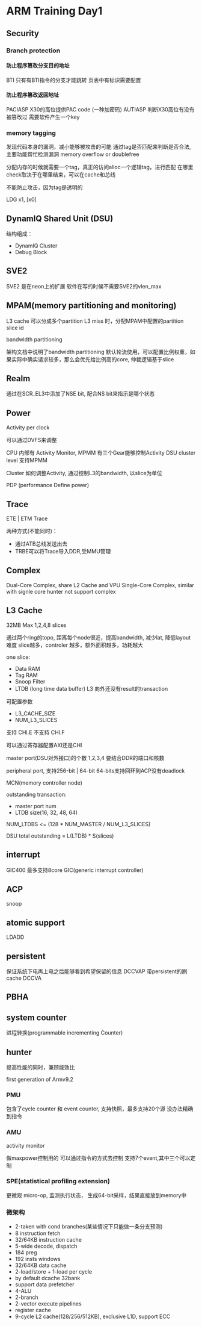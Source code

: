 # ARM Training Day1

## Security

### Branch protection

#### 防止程序篡改分支目的地址
BTI 只有有BTI指令的分支才能跳转
页表中有标识需要配置

#### 防止程序篡改返回地址
PACIASP   X30的高位提供PAC code (一种加密码)
AUTIASP   判断X30高位有没有被篡改过
需要软件产生一个key

### memory tagging
发现代码本身的漏洞，减小能够被攻击的可能
通过tag是否匹配来判断是否合法,主要功能帮忙检测漏洞
memory overflow or doublefree

分配内存的时候就需要一个tag，真正的访问alloc一个逻辑tag，进行匹配
在哪里check取决于在哪里结束，可以在cache和总线

不能防止攻击，因为tag是透明的

LDG x1, [x0]


## DynamIQ Shared Unit (DSU)

结构组成：

- DynamIQ Cluster
- Debug Block

## SVE2

SVE2 是在neon上的扩展
软件在写的时候不需要SVE2的vlen_max

## MPAM(memory partitioning and monitoring)

L3 cache 可以分成多个partition
L3 miss 时，分配MPAM中配置的partition slice id

bandwidth partitioning

架构文档中说明了bandwidth partitioning
默认轮流使用，可以配置比例权重，如果实际中确实请求较多，那么会优先给比例高的core, 仲裁逻辑基于slice

## Realm

通过在SCR_EL3中添加了NSE bit, 配合NS bit来指示是哪个状态

## Power

Activity per clock

可以通过DVFS来调整

CPU 内部有 Activity Monitor, MPMM
有三个Gear能够控制Activity
DSU cluster level 支持MPMM

Cluster 如何调整Activity, 通过控制L3的bandwidth, 以slice为单位

PDP (performance Define power)

## Trace

ETE | ETM Trace

两种方式(不能同时)：
- 通过ATB总线发送出去
- TRBE可以将Trace导入DDR,受MMU管理

## Complex

Dual-Core Complex, share L2 Cache and VPU
Single-Core Complex, similar with signle core
hunter not support complex

## L3 Cache

32MB Max
1,2,4,8 slices

通过两个ring的topo, 距离每个node很近，提高bandwidth, 减少lat, 降低layout难度
slice越多，controler 越多，额外面积越多，功耗越大

one slice:

- Data RAM
- Tag RAM
- Snoop Filter
- LTDB (long time data buffer) L3 向外还没有result的transaction

可配置参数

- L3_CACHE_SIZE
- NUM_L3_SLICES

支持 CHI.E 不支持 CHI.F

可以通过寄存器配置AXI还是CHI

master port(DSU对外接口)的个数 1,2,3,4 要结合DDR的端口和核数

peripheral port, 支持256-bit | 64-bit
64-bits支持回环到ACP没有deadlock

MCN(memory controller node)

outstanding transaction:
- master port num
- LTDB size(16, 32, 48, 64)

NUM_LTDBS <= (128 * NUM_MASTER / NUM_L3_SLICES)

DSU total outstanding = L(LTDB) * S(slices)

## interrupt

GIC400 最多支持8core
GIC(generic interrupt controller)

## ACP

snoop

## atomic support

LDADD

## persistent

保证系统下电再上电之后能够看到希望保留的信息
DCCVAP 带persistent的刷cache
DCCVA

## PBHA

## system counter

进程转换(programmable incrementing Counter)

## hunter

提高性能的同时，兼顾能效比

first generation of Armv9.2

### PMU

包含了cycle counter 和 event counter, 支持快照，最多支持20个源
没办法精确到指令

### AMU

activity monitor

做maxpower控制用的
可以通过指令的方式去控制
支持7个event,其中三个可以定制

### SPE(statistical profiling extension)

更微观 micro-op, 监测执行状态， 生成64-bit采样，结果直接放到memory中

### 微架构

- 2-taken with cond branches(某些情况下只能做一条分支预测)
- 8 instruction fetch
- 32/64KB instruction cache
- 5-wide decode, dispatch
- 184 preg
- 192 insts windows
- 32/64KB data cache
- 2-load/store + 1-load per cycle
- by default dcache 32bank
- support data prefetcher
- 4-ALU
- 2-branch
- 2-vector execute pipelines
- register cache
- 9-cycle L2 cache(128/256/512KB), exclusive L1D, support ECC



